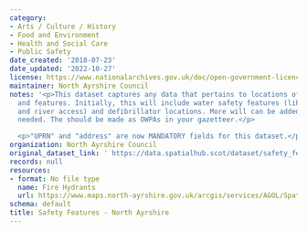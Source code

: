 ```yaml
---
category:
- Arts / Culture / History
- Food and Environment
- Health and Social Care
- Public Safety
date_created: '2018-07-23'
date_updated: '2022-10-27'
license: https://www.nationalarchives.gov.uk/doc/open-government-licence/version/3/
maintainer: North Ayrshire Council
notes: '<p>This dataset captures any data that pertains to locations of safety equipment
  and features. Initially, this will include water safety features (like life buoys
  and river access) and defibrillator locations. More will can be added as and when
  needed. The should be made as OWPAs in your gazetteer.</p>

  <p>"UPRN" and "address" are now MANDATORY fields for this dataset.</p>'
organization: North Ayrshire Council
original_dataset_link: ' https://data.spatialhub.scot/dataset/safety_features-na'
records: null
resources:
- format: No file type
  name: Fire Hydrants
  url: https://www.maps.north-ayrshire.gov.uk/arcgis/services/AGOL/Spatial_Hub/MapServer/WFSServer?request=GetCapabilities&service=WFS?
schema: default
title: Safety Features - North Ayrshire
---
```

